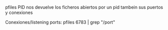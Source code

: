 pfiles PID
  nos devuelve los ficheros abiertos por un pid
  tambein sus puertos y conexiones

Conexiones/listening ports:
pfiles 6783 | grep "/port"
